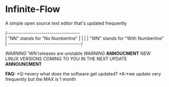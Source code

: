 # Infinite-Flow
A simple open source text editor that's updated frequently

/------------------------------------\
|  "NN" stands for "No Numberline"   |
|                                    |
|  "WN" stands for "With Numberline" |
\------------------------------------/

*WARNING* 'WN'releases are unstable *WARNING*
**ANNOUCMENT** NEW LINUX VERSIONS COMING TO YOU IN THE NEXT UPDATE **ANNOUNCMENT**

**FAQ:**
*Q:*every what does the software get updated? *A:*we update very frequently but the MAX is 1 month

